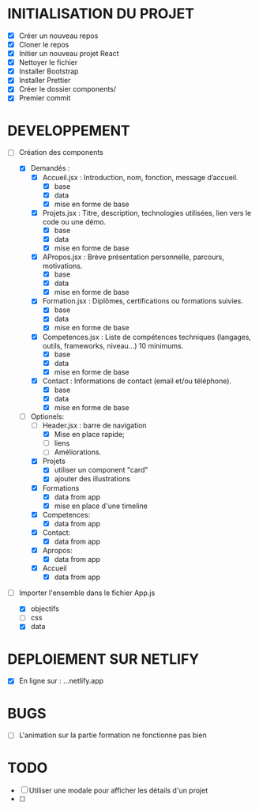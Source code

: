# INITIALISATION DU PROJET

- [x] Créer un nouveau repos
- [x] Cloner le repos
- [x] Initier un nouveau projet React
- [x] Nettoyer le fichier
- [x] Installer Bootstrap
- [x] Installer Prettier
- [x] Créer le dossier components/
- [x] Premier commit

# DEVELOPPEMENT

- [ ] Création des components

  - [x] Demandés :
    - [x] Accueil.jsx : Introduction, nom, fonction, message d’accueil.
      - [x] base
      - [x] data
      - [x] mise en forme de base
    - [x] Projets.jsx : Titre, description, technologies utilisées, lien vers le code ou une démo.
      - [x] base
      - [x] data
      - [x] mise en forme de base
    - [x] APropos.jsx : Brève présentation personnelle, parcours, motivations.
      - [x] base
      - [x] data
      - [x] mise en forme de base
    - [x] Formation.jsx : Diplômes, certifications ou formations suivies.
      - [x] base
      - [x] data
      - [x] mise en forme de base
    - [x] Competences.jsx : Liste de compétences techniques (langages, outils, frameworks, niveau…) 10 minimums.
      - [x] base
      - [x] data
      - [x] mise en forme de base
    - [x] Contact : Informations de contact (email et/ou téléphone).
      - [x] base
      - [x] data
      - [x] mise en forme de base
  - [ ] Optionels:
    - [ ] Header.jsx : barre de navigation
      - [x] Mise en place rapide;
      - [ ] liens
      - [ ] Améliorations.
    - [x] Projets
      - [x] utiliser un component "card"
      - [x] ajouter des illustrations
    - [x] Formations
      - [x] data from app
      - [x] mise en place d'une timeline
    - [x] Competences:
      - [x] data from app
    - [x] Contact:
      - [x] data from app
    - [x] Apropos:
      - [x] data from app
    - [x] Accueil
      - [x] data from app

- [ ] Importer l'ensemble dans le fichier App.js
  - [x] objectifs
  - [ ] css
  - [x] data

# DEPLOIEMENT SUR NETLIFY

- [x] En ligne sur : ...netlify.app

# BUGS

- [ ] L'animation sur la partie formation ne fonctionne pas bien

# TODO

- [ ] Utiliser une modale pour afficher les détails d'un projet
- [ ] 